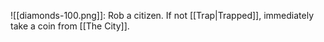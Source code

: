 ![[diamonds-100.png]]: Rob a citizen. If not [[Trap|Trapped]], immediately take a coin from [[The City]].
